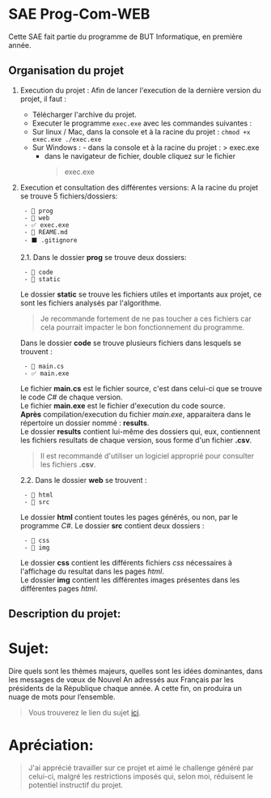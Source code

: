 # SAE Prog-Com-WEB
Cette SAE fait partie du programme de BUT Informatique, en première année.

## Organisation du projet
1. Execution du projet :
    Afin de lancer l'execution de la dernière version du projet, il faut :
    - Télécharger l'archive du projet.
    - Executer le programme ```exec.exe``` avec les commandes suivantes :
     - Sur linux / Mac, dans la console et à la racine du projet :
            ```
            chmod +x exec.exe
            ./exec.exe
            ```
      - Sur Windows :
       - dans la console et à la racine du projet :
            > exec.exe
        - dans le navigateur de fichier, double cliquez sur le fichier
            > exec.exe

2. Execution et consultation des différentes versions:
    A la racine du projet se trouve 5 fichiers/dossiers:
    
        - 📁 prog
        - 📁 web
        - ✅ exec.exe
        - 📘 REAME.md
        - ⬛ .gitignore

    2.1. Dans le dossier **prog** se trouve deux dossiers:
    
        - 📁 code
        - 📁 static
    
    Le dossier **static** se trouve les fichiers utiles et importants aux projet, ce sont les fichiers analysés par l'algorithme.
    
    > Je recommande fortement de ne pas toucher a ces fichiers car cela pourrait impacter le bon fonctionnement du programme.
    
    Dans le dossier **code** se trouve plusieurs fichiers dans lesquels se trouvent :
    
        - 📘 main.cs
        - ✅ main.exe

    Le fichier **main.cs** est le fichier source, c'est dans celui-ci que se trouve le code *C#* de chaque version.<br>
    Le fichier **main.exe** est le fichier d'execution du code source.<br>
    **Après** compilation/execution du fichier *main.exe*, apparaitera dans le répertoire un dossier nommé : **results**.<br>
    Le dossier **results** contient lui-même des dossiers qui, eux, contiennent les fichiers resultats de chaque version, sous forme d'un fichier **.csv**.<br>
    > Il est recommandé d'utiliser un logiciel approprié pour consulter les fichiers **.csv**.

    2.2. Dans le dossier **web** se trouvent :
    
        - 📁 html
        - 📁 src
    
    Le dossier **html** contient toutes les pages générés, ou non, par le programme *C#*.
    Le dossier **src** contient deux dossiers :
    
        - 📘 css
        - 📘 img

    Le dossier **css** contient les différents fichiers *css* nécessaires à l'affichage du resultat dans les pages *html*.<br>
    Le dossier **img** contient les différentes images présentes dans les différentes pages *html*.<br>

## Description du projet:
# Sujet:
Dire quels sont les thèmes majeurs, quelles sont les idées dominantes, dans les messages de vœux de Nouvel An adressés aux Français par les présidents de la    République chaque année. A cette fin, on produira un nuage de mots pour l’ensemble.
> Vous trouverez le lien du sujet [ici](https://moodle.unistra.fr/pluginfile.php/1003601/mod_resource/content/1/SAE_S1_2021_Nuages_de_mots.pdf).

# Apréciation:
> J'ai apprécié travailler sur ce projet et aimé le challenge généré par celui-ci, malgré les restrictions imposés qui, selon moi, réduisent le potentiel instructif du projet.
